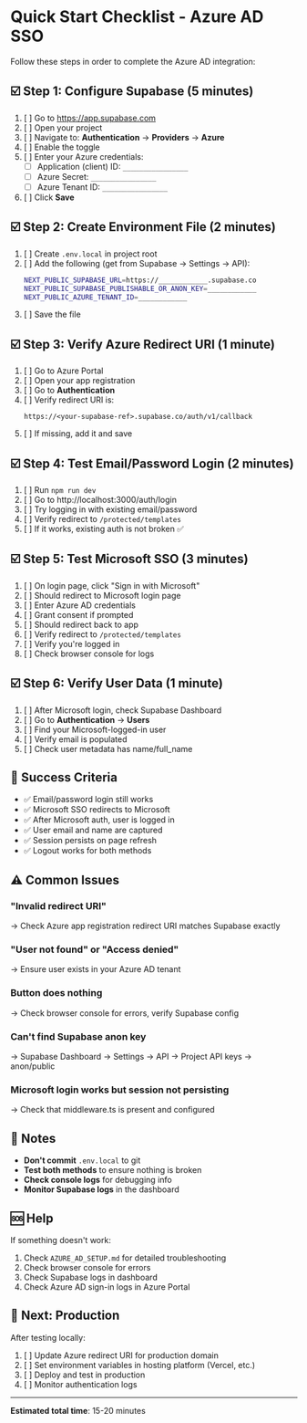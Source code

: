 # Quick Start Checklist - Azure AD SSO

Follow these steps in order to complete the Azure AD integration:

## ☑️ Step 1: Configure Supabase (5 minutes)

1. [ ] Go to https://app.supabase.com
2. [ ] Open your project
3. [ ] Navigate to: **Authentication** → **Providers** → **Azure**
4. [ ] Enable the toggle
5. [ ] Enter your Azure credentials:
   - [ ] Application (client) ID: `________________`
   - [ ] Azure Secret: `________________`
   - [ ] Azure Tenant ID: `________________`
6. [ ] Click **Save**

## ☑️ Step 2: Create Environment File (2 minutes)

1. [ ] Create `.env.local` in project root
2. [ ] Add the following (get from Supabase → Settings → API):
   ```bash
   NEXT_PUBLIC_SUPABASE_URL=https://____________.supabase.co
   NEXT_PUBLIC_SUPABASE_PUBLISHABLE_OR_ANON_KEY=____________
   NEXT_PUBLIC_AZURE_TENANT_ID=____________
   ```
3. [ ] Save the file

## ☑️ Step 3: Verify Azure Redirect URI (1 minute)

1. [ ] Go to Azure Portal
2. [ ] Open your app registration
3. [ ] Go to **Authentication**
4. [ ] Verify redirect URI is:
   ```
   https://<your-supabase-ref>.supabase.co/auth/v1/callback
   ```
5. [ ] If missing, add it and save

## ☑️ Step 4: Test Email/Password Login (2 minutes)

1. [ ] Run `npm run dev`
2. [ ] Go to http://localhost:3000/auth/login
3. [ ] Try logging in with existing email/password
4. [ ] Verify redirect to `/protected/templates`
5. [ ] If it works, existing auth is not broken ✅

## ☑️ Step 5: Test Microsoft SSO (3 minutes)

1. [ ] On login page, click "Sign in with Microsoft"
2. [ ] Should redirect to Microsoft login page
3. [ ] Enter Azure AD credentials
4. [ ] Grant consent if prompted
5. [ ] Should redirect back to app
6. [ ] Verify redirect to `/protected/templates`
7. [ ] Verify you're logged in
8. [ ] Check browser console for logs

## ☑️ Step 6: Verify User Data (1 minute)

1. [ ] After Microsoft login, check Supabase Dashboard
2. [ ] Go to **Authentication** → **Users**
3. [ ] Find your Microsoft-logged-in user
4. [ ] Verify email is populated
5. [ ] Check user metadata has name/full_name

## 🎯 Success Criteria

- ✅ Email/password login still works
- ✅ Microsoft SSO redirects to Microsoft
- ✅ After Microsoft auth, user is logged in
- ✅ User email and name are captured
- ✅ Session persists on page refresh
- ✅ Logout works for both methods

## ⚠️ Common Issues

### "Invalid redirect URI"
→ Check Azure app registration redirect URI matches Supabase exactly

### "User not found" or "Access denied"
→ Ensure user exists in your Azure AD tenant

### Button does nothing
→ Check browser console for errors, verify Supabase config

### Can't find Supabase anon key
→ Supabase Dashboard → Settings → API → Project API keys → anon/public

### Microsoft login works but session not persisting
→ Check that middleware.ts is present and configured

## 📝 Notes

- **Don't commit** `.env.local` to git
- **Test both methods** to ensure nothing is broken
- **Check console logs** for debugging info
- **Monitor Supabase logs** in the dashboard

## 🆘 Help

If something doesn't work:
1. Check `AZURE_AD_SETUP.md` for detailed troubleshooting
2. Check browser console for errors
3. Check Supabase logs in dashboard
4. Check Azure AD sign-in logs in Azure Portal

## 🚀 Next: Production

After testing locally:
1. [ ] Update Azure redirect URI for production domain
2. [ ] Set environment variables in hosting platform (Vercel, etc.)
3. [ ] Deploy and test in production
4. [ ] Monitor authentication logs

---

**Estimated total time**: 15-20 minutes

